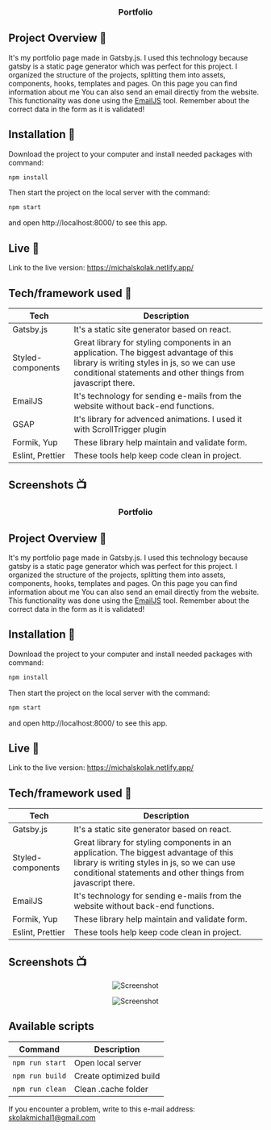 <h3 align="center">Portfolio</h3>

## Project Overview 🎉

It's my portfolio page made in Gatsby.js. I used this technology because gatsby is a static page generator which was perfect for this project. I organized the structure of the projects, splitting them into assets, components, hooks, templates and pages. On this page you can find information about me You can also send an email directly from the website. This functionality was done using the <a href="https://www.emailjs.com/">EmailJS</a> tool. Remember about the correct data in the form as it is validated!

## Installation 💾

Download the project to your computer and install needed packages with command:

```sh
npm install
```

Then start the project on the local server with the command:

```sh
npm start
```

and open http://localhost:8000/ to see this app.

## Live 📍

Link to the live version: https://michalskolak.netlify.app/

## Tech/framework used 🔧

| Tech              | Description                                                                                                                                                                                         |
| ----------------- | --------------------------------------------------------------------------------------------------------------------------------------------------------------------------------------------------- |
| Gatsby.js         | It's a static site generator based on react.                                                                                                                                                        |
| Styled-components | Great library for styling components in an application. The biggest advantage of this library is writing styles in js, so we can use conditional statements and other things from javascript there. |
| EmailJS           | It's technology for sending e-mails from the website without back-end functions.                                                                                                                    |
| GSAP              | It's library for advenced animations. I used it with ScrollTrigger plugin                                                                                                                           |
| Formik, Yup       | These library help maintain and validate form.                                                                                                                                                      |
| Eslint, Prettier  | These tools help keep code clean in project.                                                                                                                                                        |

## Screenshots 📺

<h3 align="center">Portfolio</h3>

## Project Overview 🎉

It's my portfolio page made in Gatsby.js. I used this technology because gatsby is a static page generator which was perfect for this project. I organized the structure of the projects, splitting them into assets, components, hooks, templates and pages. On this page you can find information about me You can also send an email directly from the website. This functionality was done using the <a href="https://www.emailjs.com/">EmailJS</a> tool. Remember about the correct data in the form as it is validated!

## Installation 💾

Download the project to your computer and install needed packages with command:

```sh
npm install
```

Then start the project on the local server with the command:

```sh
npm start
```

and open http://localhost:8000/ to see this app.

## Live 📍

Link to the live version: https://michalskolak.netlify.app/

## Tech/framework used 🔧

| Tech              | Description                                                                                                                                                                                         |
| ----------------- | --------------------------------------------------------------------------------------------------------------------------------------------------------------------------------------------------- |
| Gatsby.js         | It's a static site generator based on react.                                                                                                                                                        |
| Styled-components | Great library for styling components in an application. The biggest advantage of this library is writing styles in js, so we can use conditional statements and other things from javascript there. |
| EmailJS           | It's technology for sending e-mails from the website without back-end functions.                                                                                                                    |
| Formik, Yup       | These library help maintain and validate form.                                                                                                                                                      |
| Eslint, Prettier  | These tools help keep code clean in project.                                                                                                                                                        |

## Screenshots 📺

<p align="center">
    <img src="https://user-images.githubusercontent.com/76774237/188315065-7d8cfbbc-4a80-4e6b-a066-f9963357a14a.png" alt="Screenshot">
</p>

<p align="center">
    <img src="https://user-images.githubusercontent.com/76774237/188315072-d6029ee5-9e8d-4843-af82-79f37856c766.png" alt="Screenshot">
</p>

## Available scripts

| Command         | Description            |
| --------------- | ---------------------- |
| `npm run start` | Open local server      |
| `npm run build` | Create optimized build |
| `npm run clean` | Clean .cache folder    |

If you encounter a problem, write to this e-mail address: [skolakmichal1@gmail.com](mailto:skolakmichal1@gmail.com)
